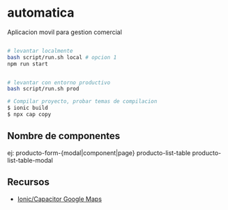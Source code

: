 # automatica

Aplicacion movil para gestion comercial

```bash

# levantar localmente
bash script/run.sh local # opcion 1
npm run start


# levantar con entorno productivo
bash script/run.sh prod

# Compilar proyecto, probar temas de compilacion
$ ionic build
$ npx cap copy
```

## Nombre de componentes

ej:
producto-form-{modal|component|page}
producto-list-table
producto-list-table-modal

## Recursos

-  [Ionic/Capacitor Google Maps](https://www.youtube.com/watch?v=3r6KVnWv_lU&t=684s)
